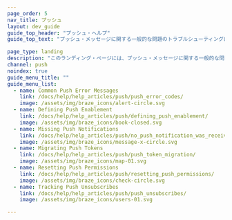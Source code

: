 ```yaml
---
page_order: 5
nav_title: プッシュ
layout: dev_guide
guide_top_header: "プッシュ・ヘルプ"
guide_top_text: "プッシュ・メッセージに関する一般的な問題のトラブルシューティングについては、以下のヘルプ記事を参照のこと。"

page_type: landing
description: "このランディング・ページには、プッシュ・メッセージに関する一般的な問題に関するヘルプ記事が掲載されている。"
channel: push
noindex: true
guide_menu_title: ""
guide_menu_list:
  - name: Common Push Error Messages
    link: /docs/help/help_articles/push/push_error_codes/
    image: /assets/img/braze_icons/alert-circle.svg
  - name: Defining Push Enablement
    link: /docs/help/help_articles/push/defining_push_enablement/
    image: /assets/img/braze_icons/book-closed.svg
  - name: Missing Push Notifications
    link: /docs/help/help_articles/push/no_push_notification_was_received/
    image: /assets/img/braze_icons/message-x-circle.svg
  - name: Migrating Push Tokens
    link: /docs/help/help_articles/push/push_token_migration/
    image: /assets/img/braze_icons/map-01.svg
  - name: Resetting Push Permissions
    link: /docs/help/help_articles/push/resetting_push_permissions/
    image: /assets/img/braze_icons/check-circle.svg
  - name: Tracking Push Unsubscribes
    link: /docs/help/help_articles/push/push_unsubscribes/
    image: /assets/img/braze_icons/users-01.svg

---
```


